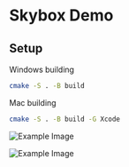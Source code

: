 # Skybox Demo
## Setup
Windows building
```bash
cmake -S . -B build
```

Mac building
```bash
cmake -S . -B build -G Xcode
```

![Example Image]([http://url/to/image.jpg](https://github.com/CanFly007/skyboxDemo0229/blob/master/resources/textures/output.png)https://github.com/CanFly007/skyboxDemo0229/blob/master/resources/textures/output.png)

![Example Image]([http://url/to/image.jpg](https://github.com/CanFly007/skyboxDemo0229/blob/master/resources/textures/output.png)https://github.com/CanFly007/skyboxDemo0229/blob/master/resources/textures/output2.png)
